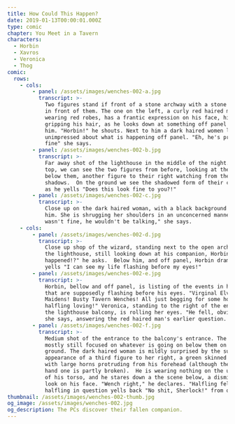 ```yaml
---
title: How Could This Happen?
date: 2019-01-13T00:00:01.000Z
type: comic
chapter: You Meet in a Tavern
characters:
  - Horbin
  - Xavros
  - Veronica
  - Thog
comic:
  rows:
    - cols:
        - panel: /assets/images/wenches-002-a.jpg
          transcript: >-
            Two figures stand if front of a stone archway with a stone railing
            in front of them. The one on the left, a curly red haired man
            wearing red robes, has a frantic expression on his face, his hands
            gripping his hair, as he looks down at something off panel below
            him. "Horbin!" he shouts. Next to him a dark haired women looks
            unimpressed about what is happening off panel. "Eh, he's probably
            fine" she says.
        - panel: /assets/images/wenches-002-b.jpg
          transcript: >-
            Far away shot of the lighthouse in the middle of the night. Near the
            top, we can see the two figures from before, looking at the ground
            below them, another figure to their right watching from the
            shadows.  On the ground we see the shadowed form of their companion
            as he yells "Does this look fine to you?!"
        - panel: /assets/images/wenches-002-c.jpg
          transcript: >-
            Close up on the dark haired woman, with a black background behind
            him. She is shrugging her shoulders in an unconcerned manner. "If he
            wasn't fine, he wouldn't be talking," she says.
    - cols:
        - panel: /assets/images/wenches-002-d.jpg
          transcript: >-
            Close up shop of the wizard, standing next to the open archway of
            the lighthouse, still looking down at his companion, Horbin. "What
            happened!?" he asks.  Below him, and off panel, Horbin dramatically
            yells "I can see my life flashing before my eyes!"
        - panel: /assets/images/wenches-002-e.jpg
          transcript: >-
            Horbin, bellow and off panel, is listing of the events in his life
            that are supposedly flashing before his eyes. "Virginal Elvin
            Maidens! Busty Tavern Wenches! All just begging for some hot
            halfling loving!" Veronica, standing to the right of the entrance to
            the lighthouse balcony, is rolling her eyes. "He fell, obviously,"
            she says, answering the red haired man's earlier question.
        - panel: /assets/images/wenches-002-f.jpg
          transcript: >-
            Medium shot of the entrance to the balcony's entrance. The wizard is
            mostly still focused on whatever is going on below them on the
            ground. The dark haired woman is mildly surprised by the sudden
            appearance of a third figure to her right, a green skinned half orc
            with large horns protruding from his forehead (although the right
            hand one is partly broken).  He is wearing nothing on the upper half
            of his torso, and he stares down a the scene below, a dismissive
            look on his face. "Wench right," he declares. "Halfling fell."  The
            halfling in question yells back "No shit, Sherlock!" from off panel.
thumbnail: /assets/images/wenches-002-thumb.jpg
og_image: /assets/images/wenches-002.jpg
og_description: The PCs discover their fallen companion.
---
```


